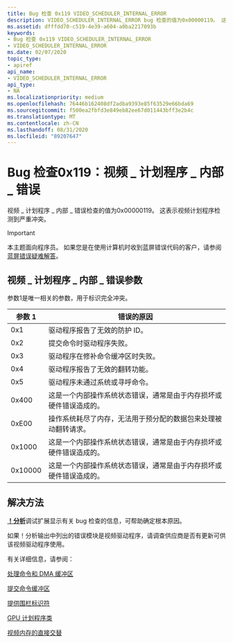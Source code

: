 ```yaml
---
title: Bug 检查 0x119 VIDEO_SCHEDULER_INTERNAL_ERROR
description: VIDEO_SCHEDULER_INTERNAL_ERROR bug 检查的值为0x00000119。 这表示视频计划程序检测到严重冲突。
ms.assetid: dfffdd70-c519-4e39-a604-a0ba2217093b
keywords:
- Bug 检查 0x119 VIDEO_SCHEDULER_INTERNAL_ERROR
- VIDEO_SCHEDULER_INTERNAL_ERROR
ms.date: 02/07/2020
topic_type:
- apiref
api_name:
- VIDEO_SCHEDULER_INTERNAL_ERROR
api_type:
- NA
ms.localizationpriority: medium
ms.openlocfilehash: 76446b162408df2adba9393e85f63529e66bda69
ms.sourcegitcommit: f500ea2fbfd3e849eb82ee67d011443bff3e2b4c
ms.translationtype: MT
ms.contentlocale: zh-CN
ms.lasthandoff: 08/31/2020
ms.locfileid: "89207647"
---
```

# <a name="bug-check-0x119-video_scheduler_internal_error"></a>Bug 检查0x119：视频 \_ 计划程序 \_ 内部 \_ 错误

视频 \_ 计划程序 \_ 内部 \_ 错误检查的值为0x00000119。 这表示视频计划程序检测到严重冲突。

> [!IMPORTANT]
> 本主题面向程序员。 如果您是在使用计算机时收到蓝屏错误代码的客户，请参阅[蓝屏错误疑难解答](https://www.windows.com/stopcode)。

## <a name="video_scheduler_internal_error-parameters"></a>视频 \_ 计划程序 \_ 内部 \_ 错误参数

参数1是唯一相关的参数，用于标识完全冲突。

| 参数 1 | 错误的原因                                       |
|-----------|--------------------------------------------------------|
|0x1|驱动程序报告了无效的防护 ID。 |
|0x2| 提交命令时驱动程序失败。|
|0x3|驱动程序在修补命令缓冲区时失败。 |
|0x4| 驱动程序报告了无效的翻转功能。|
|0x5| 驱动程序未通过系统或寻呼命令。|
|0x400| 这是一个内部操作系统状态错误，通常是由于内存损坏或硬件错误造成的。|
|0xE00 | 操作系统耗尽了内存，无法用于预分配的数据包来处理被动翻转请求。|
|0x1000| 这是一个内部操作系统状态错误，通常是由于内存损坏或硬件错误造成的。|
|0x10000| 这是一个内部操作系统状态错误，通常是由于内存损坏或硬件错误造成的。|

## <a name="resolution"></a>解决方法

[**！分析**](-analyze.md)调试扩展显示有关 bug 检查的信息，可帮助确定根本原因。

如果！分析输出中列出的错误模块是视频驱动程序，请调查供应商是否有更新可供该视频驱动程序使用。

有关详细信息，请参阅：

[处理命令和 DMA 缓冲区](../display/handling-command-and-dma-buffers.md)

[提交命令缓冲区](../display/submitting-a-command-buffer.md)

[提供围栏标识符](../display/supplying-fence-identifiers.md)

[GPU 计划程序类](https://docs.microsoft.com/windows-hardware/drivers/display/gpu-scheduler-class)

[视频内存的直接交替](../display/direct-flip-of-video-memory.md)